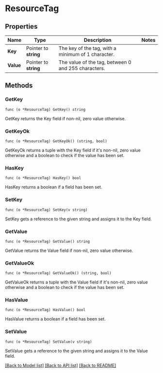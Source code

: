# ResourceTag

## Properties

Name | Type | Description | Notes
------------ | ------------- | ------------- | -------------
**Key** | Pointer to **string** | The key of the tag, with a minimum of 1 character. | 
**Value** | Pointer to **string** | The value of the tag, between 0 and 255 characters. | 

## Methods

### GetKey

`func (o *ResourceTag) GetKey() string`

GetKey returns the Key field if non-nil, zero value otherwise.

### GetKeyOk

`func (o *ResourceTag) GetKeyOk() (string, bool)`

GetKeyOk returns a tuple with the Key field if it's non-nil, zero value otherwise
and a boolean to check if the value has been set.

### HasKey

`func (o *ResourceTag) HasKey() bool`

HasKey returns a boolean if a field has been set.

### SetKey

`func (o *ResourceTag) SetKey(v string)`

SetKey gets a reference to the given string and assigns it to the Key field.

### GetValue

`func (o *ResourceTag) GetValue() string`

GetValue returns the Value field if non-nil, zero value otherwise.

### GetValueOk

`func (o *ResourceTag) GetValueOk() (string, bool)`

GetValueOk returns a tuple with the Value field if it's non-nil, zero value otherwise
and a boolean to check if the value has been set.

### HasValue

`func (o *ResourceTag) HasValue() bool`

HasValue returns a boolean if a field has been set.

### SetValue

`func (o *ResourceTag) SetValue(v string)`

SetValue gets a reference to the given string and assigns it to the Value field.


[[Back to Model list]](../README.md#documentation-for-models) [[Back to API list]](../README.md#documentation-for-api-endpoints) [[Back to README]](../README.md)


